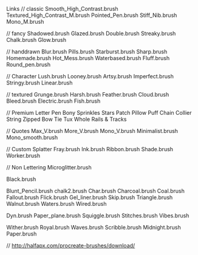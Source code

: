 Links
// classic
Smooth_High_Contrast.brush
Textured_High_Contrast_M.brush
Pointed_Pen.brush
Stiff_Nib.brush
Mono_M.brush

// fancy
Shadowed.brush
Glazed.brush
Double.brush
Streaky.brush
Chalk.brush
Glow.brush

// handdrawn
Blur.brush
Pills.brush
Starburst.brush
Sharp.brush
Homemade.brush
Hot_Mess.brush
Waterbased.brush
Fluff.brush
Round_pen.brush


// Character
Lush.brush
Looney.brush
Artsy.brush
Imperfect.brush
Stringy.brush
Linear.brush


// textured
Grunge.brush
Harsh.brush
Feather.brush
Cloud.brush
Bleed.brush
Electric.brush
Fish.brush


// Premium
Letter Pen
Bony
Sprinkles
Stars
Patch
Pillow
Puff
Chain
Collier
String
Zipped
Bow
Tie
Tux
Whole
Rails & Tracks

// Quotes
Max_V.brush
More_V.brush
Mono_V.brush
Minimalist.brush
Mono_smooth.brush

// Custom Splatter
Fray.brush
Ink.brush
Ribbon.brush
Shade.brush
Worker.brush

// Non Lettering
Microglitter.brush

Black.brush

Blunt_Pencil.brush
chalk2.brush
Char.brush
Charcoal.brush
Coal.brush
Fallout.brush
Flick.brush
Gel_liner.brush
Skip.brush
Triangle.brush
Walnut.brush
Waters.brush
Wired.brush


Dyn.brush
Paper_plane.brush
Squiggle.brush
Stitches.brush
Vibes.brush


Wither.brush
Royal.brush
Waves.brush
Scribble.brush
Midnight.brush
Paper.brush

// http://halfapx.com/procreate-brushes/download/
